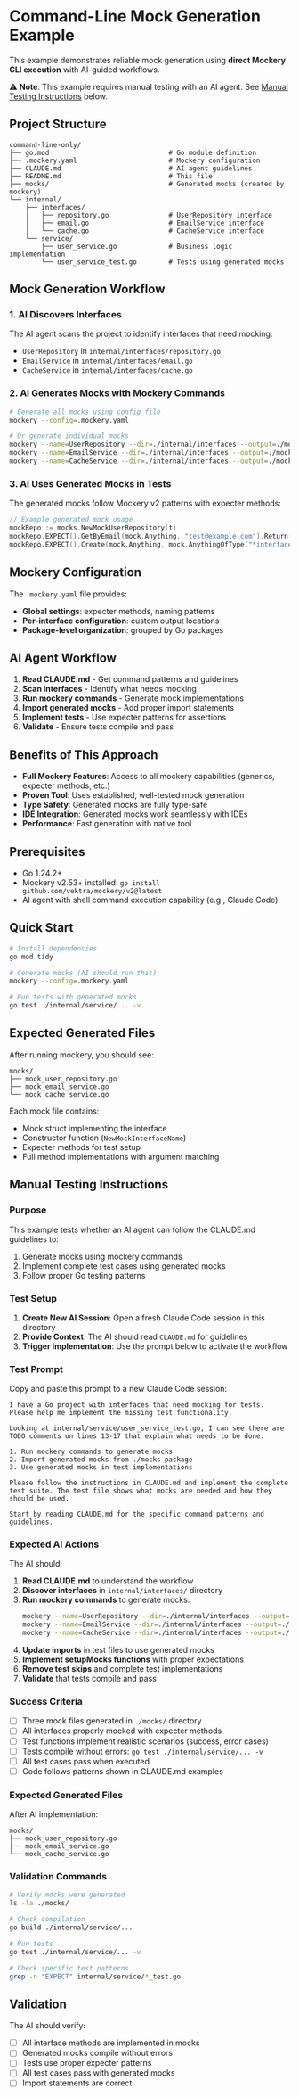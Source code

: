 # Command-Line Mock Generation Example

This example demonstrates reliable mock generation using **direct Mockery CLI execution** with AI-guided workflows.

⚠️ **Note**: This example requires manual testing with an AI agent. See [Manual Testing Instructions](#manual-testing-instructions) below.

## Project Structure

```
command-line-only/
├── go.mod                              # Go module definition
├── .mockery.yaml                       # Mockery configuration  
├── CLAUDE.md                           # AI agent guidelines
├── README.md                           # This file
├── mocks/                              # Generated mocks (created by mockery)
└── internal/
    ├── interfaces/
    │   ├── repository.go               # UserRepository interface
    │   ├── email.go                    # EmailService interface
    │   └── cache.go                    # CacheService interface
    └── service/
        ├── user_service.go             # Business logic implementation
        └── user_service_test.go        # Tests using generated mocks
```

## Mock Generation Workflow

### 1. AI Discovers Interfaces
The AI agent scans the project to identify interfaces that need mocking:
- `UserRepository` in `internal/interfaces/repository.go`
- `EmailService` in `internal/interfaces/email.go`  
- `CacheService` in `internal/interfaces/cache.go`

### 2. AI Generates Mocks with Mockery Commands
```bash
# Generate all mocks using config file
mockery --config=.mockery.yaml

# Or generate individual mocks
mockery --name=UserRepository --dir=./internal/interfaces --output=./mocks
mockery --name=EmailService --dir=./internal/interfaces --output=./mocks
mockery --name=CacheService --dir=./internal/interfaces --output=./mocks
```

### 3. AI Uses Generated Mocks in Tests
The generated mocks follow Mockery v2 patterns with expecter methods:
```go
// Example generated mock usage
mockRepo := mocks.NewMockUserRepository(t)
mockRepo.EXPECT().GetByEmail(mock.Anything, "test@example.com").Return(nil, nil)
mockRepo.EXPECT().Create(mock.Anything, mock.AnythingOfType("*interfaces.User")).Return(nil)
```

## Mockery Configuration

The `.mockery.yaml` file provides:
- **Global settings**: expecter methods, naming patterns
- **Per-interface configuration**: custom output locations
- **Package-level organization**: grouped by Go packages

## AI Agent Workflow

1. **Read CLAUDE.md** - Get command patterns and guidelines
2. **Scan interfaces** - Identify what needs mocking  
3. **Run mockery commands** - Generate mock implementations
4. **Import generated mocks** - Add proper import statements
5. **Implement tests** - Use expecter patterns for assertions
6. **Validate** - Ensure tests compile and pass

## Benefits of This Approach

- **Full Mockery Features**: Access to all mockery capabilities (generics, expecter methods, etc.)
- **Proven Tool**: Uses established, well-tested mock generation
- **Type Safety**: Generated mocks are fully type-safe
- **IDE Integration**: Generated mocks work seamlessly with IDEs
- **Performance**: Fast generation with native tool

## Prerequisites

- Go 1.24.2+
- Mockery v2.53+ installed: `go install github.com/vektra/mockery/v2@latest`
- AI agent with shell command execution capability (e.g., Claude Code)

## Quick Start

```bash
# Install dependencies
go mod tidy

# Generate mocks (AI should run this)
mockery --config=.mockery.yaml

# Run tests with generated mocks
go test ./internal/service/... -v
```

## Expected Generated Files

After running mockery, you should see:
```
mocks/
├── mock_user_repository.go
├── mock_email_service.go
└── mock_cache_service.go
```

Each mock file contains:
- Mock struct implementing the interface
- Constructor function (`NewMockInterfaceName`)
- Expecter methods for test setup
- Full method implementations with argument matching

## Manual Testing Instructions

### Purpose
This example tests whether an AI agent can follow the CLAUDE.md guidelines to:
1. Generate mocks using mockery commands
2. Implement complete test cases using generated mocks
3. Follow proper Go testing patterns

### Test Setup

1. **Create New AI Session**: Open a fresh Claude Code session in this directory
2. **Provide Context**: The AI should read `CLAUDE.md` for guidelines
3. **Trigger Implementation**: Use the prompt below to activate the workflow

### Test Prompt

Copy and paste this prompt to a new Claude Code session:

```
I have a Go project with interfaces that need mocking for tests. Please help me implement the missing test functionality.

Looking at internal/service/user_service_test.go, I can see there are TODO comments on lines 13-17 that explain what needs to be done:

1. Run mockery commands to generate mocks
2. Import generated mocks from ./mocks package  
3. Use generated mocks in test implementations

Please follow the instructions in CLAUDE.md and implement the complete test suite. The test file shows what mocks are needed and how they should be used.

Start by reading CLAUDE.md for the specific command patterns and guidelines.
```

### Expected AI Actions

The AI should:
1. **Read CLAUDE.md** to understand the workflow
2. **Discover interfaces** in `internal/interfaces/` directory
3. **Run mockery commands** to generate mocks:
   ```bash
   mockery --name=UserRepository --dir=./internal/interfaces --output=./mocks
   mockery --name=EmailService --dir=./internal/interfaces --output=./mocks
   mockery --name=CacheService --dir=./internal/interfaces --output=./mocks
   ```
4. **Update imports** in test files to use generated mocks
5. **Implement setupMocks functions** with proper expectations
6. **Remove test skips** and complete test implementations
7. **Validate** that tests compile and pass

### Success Criteria

- [ ] Three mock files generated in `./mocks/` directory
- [ ] All interfaces properly mocked with expecter methods
- [ ] Test functions implement realistic scenarios (success, error cases)
- [ ] Tests compile without errors: `go test ./internal/service/... -v`
- [ ] All test cases pass when executed
- [ ] Code follows patterns shown in CLAUDE.md examples

### Expected Generated Files

After AI implementation:
```
mocks/
├── mock_user_repository.go
├── mock_email_service.go
└── mock_cache_service.go
```

### Validation Commands

```bash
# Verify mocks were generated
ls -la ./mocks/

# Check compilation
go build ./internal/service/...

# Run tests
go test ./internal/service/... -v

# Check specific test patterns
grep -n "EXPECT" internal/service/*_test.go
```

## Validation

The AI should verify:
- [ ] All interface methods are implemented in mocks
- [ ] Generated mocks compile without errors
- [ ] Tests use proper expecter patterns
- [ ] All test cases pass with generated mocks
- [ ] Import statements are correct